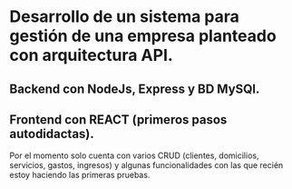 # Desarrollo de un sistema para gestión de una empresa planteado con arquitectura API.

## Backend con NodeJs, Express y BD MySQl.
## Frontend con REACT (primeros pasos autodidactas).

Por el momento solo cuenta con varios CRUD (clientes, domicilios, servicios, gastos, ingresos) y algunas funcionalidades con las que recién estoy haciendo las primeras pruebas.
